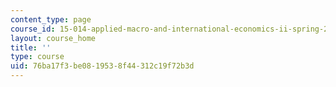 ```yaml
---
content_type: page
course_id: 15-014-applied-macro-and-international-economics-ii-spring-2016
layout: course_home
title: ''
type: course
uid: 76ba17f3-be08-1953-8f44-312c19f72b3d
---
```

